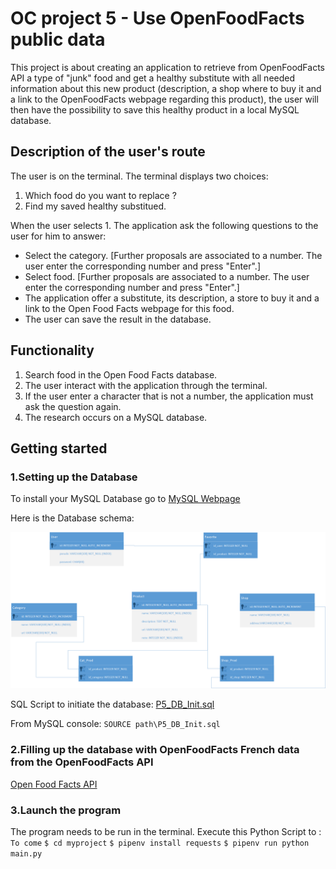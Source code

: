 # OC project 5 - Use OpenFoodFacts public data

This project is about creating an application to retrieve from OpenFoodFacts API a type of "junk" food and get a healthy substitute with all needed information about this new product (description, a shop where to buy it and a link to the OpenFoodFacts webpage regarding this product), the user will then have the possibility to save this healthy product in a local MySQL database.

## Description of the user's route

The user is on the terminal. The terminal displays two choices:

1. Which food do you want to replace ?
2. Find my saved healthy substitued.

When the user selects 1. The application ask the following questions to the user for him to answer:
* Select the category. [Further proposals are associated to a number. The user enter the corresponding number and press "Enter".]
* Select food. [Further proposals are associated to a number. The user enter the corresponding number and press "Enter".]
* The application offer a substitute, its description, a store to buy it and a link to the Open Food Facts webpage for this food.
* The user can save the result in the database.

## Functionality

1. Search food in the Open Food Facts database.
2. The user interact with the application through the terminal.
3. If the user enter a character that is not a number, the application must ask the question again.
4. The research occurs on a MySQL database.

## Getting started

### 1.Setting up the Database

To install your MySQL Database go to [MySQL Webpage](https://dev.mysql.com/doc/refman/8.0/en/installing.html)

Here is the Database schema: 

![Schema](https://github.com/nroutier/OC-P5/blob/master/Database/MPD.png?raw=true)

SQL Script to initiate the database: [P5_DB_Init.sql](https://github.com/nroutier/OC-P5/blob/master/Database/P5_DB_Init.sql)

From MySQL console: `SOURCE path\P5_DB_Init.sql`

### 2.Filling up the database with OpenFoodFacts French data from the OpenFoodFacts API

[Open Food Facts API](https://en.wiki.openfoodfacts.org/API/Read/Search)


### 3.Launch the program
The program needs to be run in the terminal. 
Execute this Python Script to : `To come`
`$ cd myproject`
`$ pipenv install requests`
`$ pipenv run python main.py`

